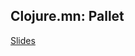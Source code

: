 ## Clojure.mn: Pallet

[Slides](https://github.com/bmaddy/presentations/blob/master/2012-pallet/pallet-overview.pdf)
